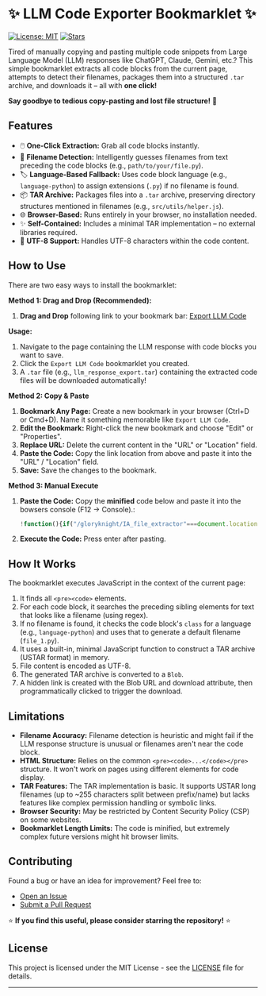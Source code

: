 # ✨ LLM Code Exporter Bookmarklet ✨

[![License: MIT](https://img.shields.io/badge/License-MIT-yellow.svg)](https://opensource.org/licenses/MIT)
[![Stars](https://img.shields.io/github/stars/gloryknight/IA_file_extractor?style=social)](https://github.com/gloryknight/IA_file_extractor/stargazers)

Tired of manually copying and pasting multiple code snippets from Large Language Model (LLM) responses like ChatGPT, Claude, Gemini, etc.? This simple bookmarklet extracts all code blocks from the current page, attempts to detect their filenames, packages them into a structured `.tar` archive, and downloads it – all with **one click!**

**Say goodbye to tedious copy-pasting and lost file structure!** 🚀

<!-- 🖼️ **RECOMMENDATION:** Create a short GIF showing the bookmarklet in action (click -> download) and embed it here! -->
<!-- Example: ![Demo GIF](link-to-your-demo.gif) -->

## Features

*   🖱️ **One-Click Extraction:** Grab all code blocks instantly.
*   📄 **Filename Detection:** Intelligently guesses filenames from text preceding the code blocks (e.g., `path/to/your/file.py`).
*   🏷️ **Language-Based Fallback:** Uses code block language (e.g., `language-python`) to assign extensions (`.py`) if no filename is found.
*   📦 **TAR Archive:** Packages files into a `.tar` archive, preserving directory structures mentioned in filenames (e.g., `src/utils/helper.js`).
*   🌐 **Browser-Based:** Runs entirely in your browser, no installation needed.
*   ✨ **Self-Contained:** Includes a minimal TAR implementation – no external libraries required.
*   📝 **UTF-8 Support:** Handles UTF-8 characters within the code content.

## How to Use

There are two easy ways to install the bookmarklet:

**Method 1: Drag and Drop (Recommended):**
1. **Drag and Drop** following link to your bookmark bar: 
<a href="javascript%3A%21function%28%29%7Bif%28%22%2Fgloryknight%2FIA_file_extractor%22%3D%3D%3Ddocument.location.pathname%29return%3Blet%20e%3D%2F%5B%60%5C%2A%5D%3F%28%5B%5Cw%5C%2F.-%5D%2B%5C.%5Cw%2B%29%5B%60%5C%2A%5D%3F%24%2Fi%3Bconsole.log%28%22Bookmarklet%3A%20Starting%20code%20extraction...%22%29%3Blet%20t%3Ddocument.querySelectorAll%28%22pre%20%3E%20code%22%29%2Cl%3D%5B%5D%2Cn%3D1%3Bif%280%3D%3D%3Dt.length%29%7Bconsole.log%28%27Bookmarklet%3A%20No%20code%20blocks%20found%20using%20selector%20%22pre%20%3E%20code%22.%27%29%3Breturn%7Dif%28t.forEach%28t%3D%3E%7Blet%20o%3Dt.closest%28%22pre%22%29%3Bif%28%21o%29return%3Blet%20r%3Dt.textContent%3Bif%28%21r%7C%7C%22%22%3D%3D%3Dr.trim%28%29%29%7Bconsole.log%28%22Bookmarklet%3A%20Skipping%20empty%20code%20block.%22%29%3Breturn%7Dlet%20i%3D%22%22%2C%24%3Do.previousElementSibling%2Cs%3D0%3Bfor%28%3B%24%26%26s%3C3%3B%29%7Blet%20a%3D%24.textContent%3F.trim%28%29%3Bif%28a%29%7Blet%20c%3Da.match%28e%29%3Bif%28c%26%26c%5B1%5D%26%26c%5B1%5D.length%3C150%26%26%21c%5B1%5D.includes%28%22%20%22%29%26%26c%5B1%5D.includes%28%22.%22%29%29%7Bi%3Dc%5B1%5D%2Cconsole.log%28%60Bookmarklet%3A%20Found%20potential%20filename%20%22%24%7Bi%7D%22%20in%20preceding%20element.%60%29%3Bbreak%7D%7D%24%3D%24.previousElementSibling%2Cs%2B%2B%7Dif%28%21i%29%7Blet%20p%3D%22.txt%22%2Cf%3DArray.from%28t.classList%29.find%28e%3D%3Ee.startsWith%28%22language-%22%29%29%3Bif%28f%29%7Blet%20u%3Df.substring%289%29%2Cg%3D%7Bpython%3A%22.py%22%2Cjavascript%3A%22.js%22%2Chtml%3A%22.html%22%2Ccss%3A%22.css%22%2Cbash%3A%22.sh%22%2Cshell%3A%22.sh%22%2Cjava%3A%22.java%22%2Ccsharp%3A%22.cs%22%2Ccpp%3A%22.cpp%22%2Cc%3A%22.c%22%2Ctypescript%3A%22.ts%22%2Cjson%3A%22.json%22%2Cyaml%3A%22.yaml%22%2Cmarkdown%3A%22.md%22%2Csql%3A%22.sql%22%2Cxml%3A%22.xml%22%2Cdockerfile%3A%22.dockerfile%22%2Cplaintext%3A%22.txt%22%7D%3Bg%5Bu%5D%3Fp%3Dg%5Bu%5D%3Au%26%26%28p%3D%22.%22%2Bu%29%7Di%3D%60file_%24%7Bn%7D%24%7Bp%7D%60%2Cconsole.log%28%60Bookmarklet%3A%20Could%20not%20find%20filename%2C%20using%20default%3A%20%22%24%7Bi%7D%22%60%29%7Di%3Di.replace%28%2F%5E%5C%2F%2B%2F%2C%22%22%29.replace%28%2F%5C.%5C.%5C%2F%2Fg%2C%22%22%29%2Cl.push%28%7Bname%3Ai%2Ccontent%3Ar%7D%29%2Cn%2B%2B%7D%29%2Cl.length%3E0%29try%7Blet%20o%3Dfunction%20e%28t%29%7Blet%20l%3D%5B%5D%3Bfunction%20n%28e%2Ct%29%7Blet%20l%3D%5B%5D%2Cn%3D0%3Bfor%28let%20o%3D0%3Bo%3Ce.length%26%26n%3Ct%3Bo%2B%2B%29%7Blet%20r%3De.charCodeAt%28o%29%3Br%3C128%3F%28l.push%28r%29%2Cn%2B%2B%29%3Aconsole.warn%28%22Non-ASCII%20character%20skipped%20in%20TAR%20header%20string%3A%22%2Ce%5Bo%5D%29%7Dfor%28%3Bl.length%3Ct%3B%29l.push%280%29%3Breturn%20l%7Dfunction%20o%28e%2Ct%29%7Blet%20l%3De.toString%288%29%2Co%3D%220%22.repeat%28t-1-l.length%29%2Bl%2B%22%5C0%22%3Breturn%20n%28o%2Ct%29%7Dt.forEach%28e%3D%3E%7Blet%20t%3Dfunction%20e%28t%29%7Blet%20l%3D%5B%5D%3Bfor%28let%20n%3D0%3Bn%3Ct.length%3Bn%2B%2B%29%7Blet%20o%3Dt.charCodeAt%28n%29%3Bo%3C128%3Fl.push%28o%29%3Ao%3C2048%3Fl.push%28192%7Co%3E%3E6%2C128%7C63%26o%29%3Ao%3C65536%3Fl.push%28224%7Co%3E%3E12%2C128%7Co%3E%3E6%2663%2C128%7C63%26o%29%3Al.push%28240%7Co%3E%3E18%2C128%7Co%3E%3E12%2663%2C128%7Co%3E%3E6%2663%2C128%7C63%26o%29%7Dreturn%20l%7D%28e.content%29%2Cr%3Dt.length%2Ci%3De.name%2C%24%3D%22%22%3Bif%28i.length%3E100%29%7Blet%20s%3D-1%3Bfor%28let%20a%3DMath.min%28i.length%2C155%29-1%3Ba%3E%3D0%3Ba--%29if%28%22%2F%22%3D%3D%3Di%5Ba%5D%29%7Blet%20c%3Di.substring%280%2Ca%29%2Cp%3Di.substring%28a%2B1%29%3Bif%28c.length%3C%3D155%26%26p.length%3C%3D100%29%7Bs%3Da%3Bbreak%7D%7D-1%21%3D%3Ds%3F%28%24%3Di.substring%280%2Cs%29%2Ci%3Di.substring%28s%2B1%29%29%3A%28console.warn%28%60Filename%20%22%24%7Be.name%7D%22%20too%20long%20and%20could%20not%20be%20split%20cleanly%20for%20TAR.%20Truncating.%60%29%2C%24%3Di.substring%280%2C155%29%2Ci%3Di.substring%28155%2C255%29%29%7Dlet%20f%3Dnew%20Uint8Array%28512%29%2Cu%3D0%2Cg%3D%5Bi%2C100%2C420%2C8%2C0%2C8%2C0%2C8%2Cr%2C12%2CMath.floor%28Date.now%28%29%2F1e3%29%2C12%2C%22%20%20%20%20%20%20%20%20%22%2C8%2C%220%22%2C1%2C%22%22%2C100%2C%22ustar%5C0%22%2C6%2C%2200%22%2C2%2C%22user%22%2C32%2C%22group%22%2C32%2C0%2C8%2C0%2C8%2C%24%2C155%5D%3Bfor%28let%20h%3D0%3Bh%3Cg.length%3Bh%2B%3D2%29%7Blet%20_%3Dg%5Bh%5D%2Cm%3Dg%5Bh%2B1%5D%3B%22string%22%3D%3Dtypeof%20_%3Ff.set%28n%28_%2Cm%29%2Cu%29%3Af.set%28o%28_%2Cm%29%2Cu%29%2Cu%2B%3Dm%7Dlet%20d%3D0%3Bfor%28let%20k%3D0%3Bk%3C512%3Bk%2B%2B%29d%2B%3Df%5Bk%5D%3Bf.set%28o%28d%2C8%29%2C148%29%2Cl.push%28...f%29%2Cl.push%28...t%29%3Blet%20x%3D%28512-r%25512%29%25512%3Bfor%28let%20b%3D0%3Bb%3Cx%3Bb%2B%2B%29l.push%280%29%7D%29%3Blet%20r%3Dnew%20Uint8Array%28512%29%3Breturn%20l.push%28...r%2C...r%29%2Cnew%20Uint8Array%28l%29%7D%28l%29%2Cr%3Dnew%20Blob%28%5Bo%5D%2C%7Btype%3A%22application%2Fx-tar%22%7D%29%2Ci%3D%28document.title%7C%7C%22llm_export%22%29.replace%28%2F%5B%5Ea-z0-9_-%5D%2Fgi%2C%22_%22%29.replace%28%2F_%2B%2Fg%2C%22_%22%29%3Bi.length%3E50%26%26%28i%3Di.substring%280%2C50%29%29%2Ci%3Di%7C%7C%22llm_code_export%22%2Ci%2B%3D%22.tar%22%2Cfunction%20e%28t%2Cl%29%7Blet%20n%3DURL.createObjectURL%28t%29%2Co%3Ddocument.createElement%28%22a%22%29%3Bo.href%3Dn%2Co.download%3Dl%2Co.style.display%3D%22none%22%2Cdocument.body.appendChild%28o%29%2Co.click%28%29%2Cdocument.body.removeChild%28o%29%2CURL.revokeObjectURL%28n%29%7D%28r%2Ci%29%2Cconsole.log%28%60Bookmarklet%3A%20Successfully%20packaged%20%24%7Bl.length%7D%20file%28s%29%20into%20%22%24%7Bi%7D%22.%60%29%7Dcatch%28%24%29%7Bconsole.error%28%22Bookmarklet%20Error%3A%22%2C%24%29%7Delse%20console.log%28%22Bookmarklet%3A%20No%20non-empty%20code%20blocks%20were%20found%20to%20package.%22%29%7D%28%29%3B">Export LLM Code</a>

**Usage:**

1.  Navigate to the page containing the LLM response with code blocks you want to save.
2.  Click the `Export LLM Code` bookmarklet you created.
3.  A `.tar` file (e.g., `llm_response_export.tar`) containing the extracted code files will be downloaded automatically!


**Method 2: Copy & Paste**

1.  **Bookmark Any Page:** Create a new bookmark in your browser (Ctrl+D or Cmd+D). Name it something memorable like `Export LLM Code`.
2.  **Edit the Bookmark:** Right-click the new bookmark and choose "Edit" or "Properties".
3.  **Replace URL:** Delete the current content in the "URL" or "Location" field.
4.  **Paste the Code:** Copy the link location from above and paste it into the "URL" / "Location" field.
5.  **Save:** Save the changes to the bookmark.


**Method 3: Manual Execute**
1.  **Paste the Code:** Copy the **minified** code below and paste it into the bowsers console (F12 -> Console).:

    ```javascript
    !function(){if("/gloryknight/IA_file_extractor"===document.location.pathname)return;let e=/[`\*]?([\w\/.-]+\.\w+)[`\*]?$/i;console.log("Bookmarklet: Starting code extraction...");let t=document.querySelectorAll("pre > code"),l=[],n=1;if(0===t.length){console.log('Bookmarklet: No code blocks found using selector "pre > code".');return}if(t.forEach(t=>{let o=t.closest("pre");if(!o)return;let r=t.textContent;if(!r||""===r.trim()){console.log("Bookmarklet: Skipping empty code block.");return}let i="",$=o.previousElementSibling,s=0;for(;$&&s<3;){let a=$.textContent?.trim();if(a){let c=a.match(e);if(c&&c[1]&&c[1].length<150&&!c[1].includes(" ")&&c[1].includes(".")){i=c[1],console.log(`Bookmarklet: Found potential filename "${i}" in preceding element.`);break}}$=$.previousElementSibling,s++}if(!i){let p=".txt",f=Array.from(t.classList).find(e=>e.startsWith("language-"));if(f){let u=f.substring(9),g={python:".py",javascript:".js",html:".html",css:".css",bash:".sh",shell:".sh",java:".java",csharp:".cs",cpp:".cpp",c:".c",typescript:".ts",json:".json",yaml:".yaml",markdown:".md",sql:".sql",xml:".xml",dockerfile:".dockerfile",plaintext:".txt"};g[u]?p=g[u]:u&&(p="."+u)}i=`file_${n}${p}`,console.log(`Bookmarklet: Could not find filename, using default: "${i}"`)}i=i.replace(/^\/+/,"").replace(/\.\.\//g,""),l.push({name:i,content:r}),n++}),l.length>0)try{let o=function e(t){let l=[];function n(e,t){let l=[],n=0;for(let o=0;o<e.length&&n<t;o++){let r=e.charCodeAt(o);r<128?(l.push(r),n++):console.warn("Non-ASCII character skipped in TAR header string:",e[o])}for(;l.length<t;)l.push(0);return l}function o(e,t){let l=e.toString(8),o="0".repeat(t-1-l.length)+l+"\0";return n(o,t)}t.forEach(e=>{let t=function e(t){let l=[];for(let n=0;n<t.length;n++){let o=t.charCodeAt(n);o<128?l.push(o):o<2048?l.push(192|o>>6,128|63&o):o<65536?l.push(224|o>>12,128|o>>6&63,128|63&o):l.push(240|o>>18,128|o>>12&63,128|o>>6&63,128|63&o)}return l}(e.content),r=t.length,i=e.name,$="";if(i.length>100){let s=-1;for(let a=Math.min(i.length,155)-1;a>=0;a--)if("/"===i[a]){let c=i.substring(0,a),p=i.substring(a+1);if(c.length<=155&&p.length<=100){s=a;break}}-1!==s?($=i.substring(0,s),i=i.substring(s+1)):(console.warn(`Filename "${e.name}" too long and could not be split cleanly for TAR. Truncating.`),$=i.substring(0,155),i=i.substring(155,255))}let f=new Uint8Array(512),u=0,g=[i,100,420,8,0,8,0,8,r,12,Math.floor(Date.now()/1e3),12,"        ",8,"0",1,"",100,"ustar\0",6,"00",2,"user",32,"group",32,0,8,0,8,$,155];for(let h=0;h<g.length;h+=2){let _=g[h],m=g[h+1];"string"==typeof _?f.set(n(_,m),u):f.set(o(_,m),u),u+=m}let d=0;for(let k=0;k<512;k++)d+=f[k];f.set(o(d,8),148),l.push(...f),l.push(...t);let x=(512-r%512)%512;for(let b=0;b<x;b++)l.push(0)});let r=new Uint8Array(512);return l.push(...r,...r),new Uint8Array(l)}(l),r=new Blob([o],{type:"application/x-tar"}),i=(document.title||"llm_export").replace(/[^a-z0-9_-]/gi,"_").replace(/_+/g,"_");i.length>50&&(i=i.substring(0,50)),i=i||"llm_code_export",i+=".tar",function e(t,l){let n=URL.createObjectURL(t),o=document.createElement("a");o.href=n,o.download=l,o.style.display="none",document.body.appendChild(o),o.click(),document.body.removeChild(o),URL.revokeObjectURL(n)}(r,i),console.log(`Bookmarklet: Successfully packaged ${l.length} file(s) into "${i}".`)}catch($){console.error("Bookmarklet Error:",$)}else console.log("Bookmarklet: No non-empty code blocks were found to package.")}();
    ```

2.  **Execute the Code:** Press enter after pasting.


## How It Works

The bookmarklet executes JavaScript in the context of the current page:

1.  It finds all `<pre><code>` elements.
2.  For each code block, it searches the preceding sibling elements for text that looks like a filename (using regex).
3.  If no filename is found, it checks the code block's `class` for a language (e.g., `language-python`) and uses that to generate a default filename (`file_1.py`).
4.  It uses a built-in, minimal JavaScript function to construct a TAR archive (USTAR format) in memory.
5.  File content is encoded as UTF-8.
6.  The generated TAR archive is converted to a `Blob`.
7.  A hidden link is created with the Blob URL and download attribute, then programmatically clicked to trigger the download.

## Limitations

*   **Filename Accuracy:** Filename detection is heuristic and might fail if the LLM response structure is unusual or filenames aren't near the code block.
*   **HTML Structure:** Relies on the common `<pre><code>...</code></pre>` structure. It won't work on pages using different elements for code display.
*   **TAR Features:** The TAR implementation is basic. It supports USTAR long filenames (up to ~255 characters split between prefix/name) but lacks features like complex permission handling or symbolic links.
*   **Browser Security:** May be restricted by Content Security Policy (CSP) on some websites.
*   **Bookmarklet Length Limits:** The code is minified, but extremely complex future versions might hit browser limits.

## Contributing

Found a bug or have an idea for improvement? Feel free to:

* [Open an Issue](https://github.com/gloryknight/IA_file_extractor/issues)
* [Submit a Pull Request](https://github.com/gloryknight/IA_file_extractor/pulls)

⭐️ **If you find this useful, please consider starring the repository!** ⭐️

## License

This project is licensed under the MIT License - see the [LICENSE](LICENSE) file for details.

---
